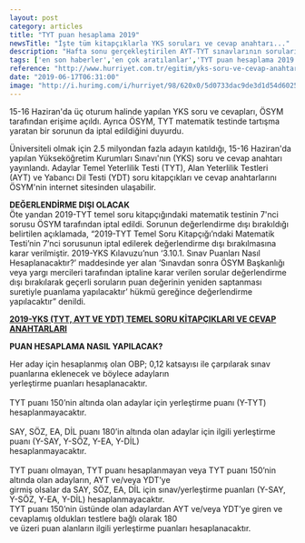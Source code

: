 ```yaml
---
layout: post
category: articles
title: "TYT puan hesaplama 2019"
newsTitle: "İşte tüm kitapçıklarla YKS soruları ve cevap anahtarı..."
description: "Hafta sonu gerçekleştirilen AYT-TYT sınavlarının soruları ve cevapları ÖSYM resmi internet sitesi üzerinden yayımlandı. Matematik testinde 7. sorunun iptal edildiğini duyuran ÖSYM, iptal edilen YKS soruları için puan hesaplama işleminin ise kılavuzda yer alan bilgilere göre yapılacağını ifade etti. İşte, YKS soruları ve ÖSYM'nin yaptığı açıklamanın detayları"
tags: ['en son haberler','en çok aratılanlar','TYT puan hesaplama 2019']
reference: "http://www.hurriyet.com.tr/egitim/yks-soru-ve-cevap-anahtari-yayinlandi-tytde-1-soru-iptal-41246263"
date: "2019-06-17T06:31:00"
image: "http://i.hurimg.com/i/hurriyet/98/620x0/5d0733dac9de3d1d54d60256.jpg"
---
```


<p>15-16 Haziran'da &uuml;&ccedil; oturum halinde yapılan YKS soru ve cevapları,&nbsp;&Ouml;SYM tarafından erişime a&ccedil;ıldı. Ayrıca &Ouml;SYM, TYT matematik testinde tartışma yaratan bir sorunun da iptal edildiğini duyurdu.</p>
<p>&Uuml;niversiteli olmak i&ccedil;in 2.5 milyondan fazla adayın katıldığı, 15-16 Haziran'da yapılan Y&uuml;ksek&ouml;ğretim Kurumları Sınavı'nın (YKS) soru ve cevap anahtarı yayınlandı. Adaylar&nbsp;Temel Yeterlilik Testi (TYT), Alan Yeterlilik Testleri (AYT)&nbsp;ve&nbsp;Yabancı Dil Testi (YDT)&nbsp;soru kitap&ccedil;ıkları ve cevap anahtarlarını &Ouml;SYM'nin internet sitesinden ulaşabilir.</p>
<p><strong>DEĞERLENDİRME DIŞI OLACAK<br></strong>&Ouml;te yandan 2019-TYT temel soru kitap&ccedil;ığındaki matematik testinin 7'nci sorusu &Ouml;SYM tarafından iptal edildi. Sorunun değerlendirme dışı bırakıldığı belirtilen a&ccedil;ıklamada, &ldquo;2019-TYT Temel Soru Kitap&ccedil;ığı&rsquo;ndaki Matematik Testi&rsquo;nin 7&rsquo;nci sorusunun iptal edilerek değerlendirme dışı bırakılmasına karar verilmiştir. 2019-YKS Kılavuzu&rsquo;nun &lsquo;3.10.1. Sınav Puanları Nasıl Hesaplanacaktır?&rsquo; maddesinde yer alan &lsquo;Sınavdan sonra &Ouml;SYM Başkanlığı veya yargı mercileri tarafından iptaline karar verilen sorular değerlendirme dışı bırakılarak ge&ccedil;erli soruların puan değerinin yeniden saptanması suretiyle puanlama yapılacaktır&rsquo; h&uuml;km&uuml; gereğince değerlendirme yapılacaktır&rdquo; denildi.</p>
<p><a href=http://www.osym.gov.tr/TR,15782/2019-yks-tyt-ayt-ydt-temel-soru-kitapciklari-ve-cevap-anahtarlari.html target=_blank rel=box noopener noreferrer><strong>2019-YKS (TYT, AYT VE YDT) TEMEL SORU KİTAP&Ccedil;IKLARI VE CEVAP ANAHTARLARI</strong></a></p>
<p><strong>PUAN HESAPLAMA NASIL YAPILACAK?</strong></p>
<p>Her aday i&ccedil;in hesaplanmış olan OBP; 0,12 katsayısı ile &ccedil;arpılarak sınav puanlarına eklenecek ve b&ouml;ylece adayların<br>yerleştirme puanları hesaplanacaktır.<br><br>TYT puanı 150&rsquo;nin altında olan adaylar i&ccedil;in yerleştirme puanı (Y-TYT) hesaplanmayacaktır.<br><br>SAY, S&Ouml;Z, EA, DİL puanı 180&rsquo;in altında olan adaylar i&ccedil;in ilgili yerleştirme puanı (Y-SAY, Y-S&Ouml;Z, Y-EA, Y-DİL)<br>hesaplanmayacaktır.<br><br>TYT puanı olmayan, TYT puanı hesaplanmayan veya TYT puanı 150&rsquo;nin altında olan adayların, AYT ve/veya YDT&rsquo;ye<br>girmiş olsalar da SAY, S&Ouml;Z, EA, DİL i&ccedil;in sınav/yerleştirme puanları (Y-SAY, Y-S&Ouml;Z, Y-EA, Y-DİL) hesaplanmayacaktır.<br>TYT puanı 150&rsquo;nin &uuml;st&uuml;nde olan adaylardan AYT ve/veya YDT&rsquo;ye giren ve cevaplamış oldukları testlere bağlı olarak 180<br>ve &uuml;zeri puan alanların ilgili yerleştirme puanları hesaplanacaktır.</p>